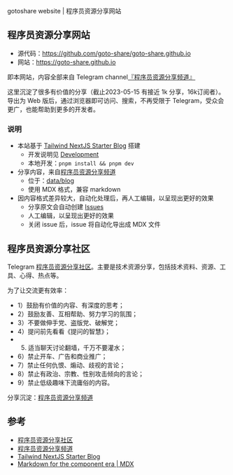 gotoshare website | 程序员资源分享网站

## 程序员资源分享网站

- 源代码：https://github.com/goto-share/goto-share.github.io
- 网站：https://goto-share.github.io

即本网站，内容全部来自 Telegram channel[『程序员资源分享频道』](https://t.me/gotoshare)

这里沉淀了很多有价值的分享（截止2023-05-15 有接近 1k 分享，16k订阅者）。导出为 Web 版后，通过浏览器即可访问、搜索，不再受限于 Telegram，受众会更广，也能帮助到更多的开发者。

### 说明

- 本站基于 [Tailwind NextJS Starter Blog](https://github.com/timlrx/tailwind-nextjs-starter-blog) 搭建
  - 开发说明见 [Development](./Development.md)
  - 本地开发：`pnpm install && pnpm dev`
- 分享内容，来自[程序员资源分享频道](https://t.me/gotoshare)
  - 位于：[data/blog](data/blog)
  - 使用 MDX 格式，兼容 markdown
- 因内容格式差异较大，自动化处理后，再人工编辑，以呈现出更好的效果
  - 分享原文会自动创建 [Issues](https://github.com/goto-share/goto-share.github.io/issues?q=label%3Apost+)
  - 人工编辑，以呈现出更好的效果
  - 关闭 issue 后，issue 将自动化导出成 MDX 文件


## 程序员资源分享社区

Telegram [程序员资源分享社区](https://t.co/QCkvQEUOkw)。主要是技术资源分享，包括技术资料、资源、工具、心得、热点等。 

为了让交流更有效率：
- 1）鼓励有价值的内容、有深度的思考；
- 2）鼓励友善、互相帮助、努力学习的氛围；
- 3）不要做伸手党、盗版党、破解党；
- 4）提问前先看看《提问的智慧》；
- 5) 适当聊天讨论翻墙，千万不要灌水；
- 6）禁止开车、广告和商业推广；
- 7）禁止任何仇恨、煽动、歧视的言论； 
- 8）禁止有政治、宗教、性别攻击倾向的言论；
- 9）禁止低级趣味下流庸俗的内容。

分享沉淀：[程序员资源分享频道](https://t.me/gotoshare)

## 参考

- [程序员资源分享社区](https://t.co/QCkvQEUOkw)
- [程序员资源分享频道](https://t.me/gotoshare)
- [Tailwind NextJS Starter Blog](https://github.com/timlrx/tailwind-nextjs-starter-blog)
- [Markdown for the component era | MDX](https://mdxjs.com/)
